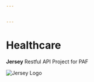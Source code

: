 ```yaml
---


---
```


<h1 id="healthcare">Healthcare</h1>
<p><strong>Jersey</strong> Restful API Project for PAF</p>
<p><img src="https://upload.wikimedia.org/wikipedia/commons/7/71/Glassfish_Jersey.png" alt="Jersey Logo"></p>

